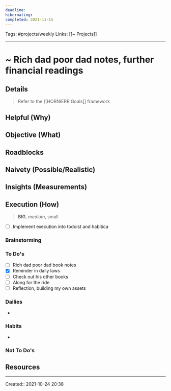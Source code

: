 ```yaml
---
deadline:
hibernating:
completed: 2021-11-15
---
```

Tags: #projects/weekly
Links: [[~ Projects]]
___
# ~ Rich dad poor dad notes, further financial readings
## Details
> Refer to the [[HORNIERR Goals]] framework

**Helpful (Why)**
- 

**Objective (What)**
- 

**Roadblocks**
- 

**Naivety (Possible/Realistic)**
- 

**Insights (Measurements)**
- 
## Execution (How)
> **BIG**, *medium*, small

- [ ] Implement execution into todoist and habitica
### Brainstorming
### To Do's
- [ ] Rich dad poor dad book notes
- [x] Reminder in daily laws
- [ ] Check out his other books
- [ ] Along for the ride
- [ ] Reflection, building my own assets
### Dailies
- 
### Habits
- 
### Not To Do's
## Resources

___
Created:: 2021-10-24 20:38
